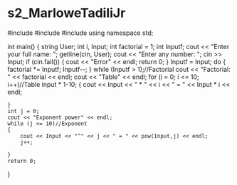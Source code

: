 # s2_MarloweTadiliJr
#include <iostream>
#include <string>
#include <iomanip>
using namespace std;


int main() {
	string User;
	int i, Input;
	int factorial = 1;
	int Inputf;
	cout << "Enter your full name: ";
	getline(cin, User);
	cout << "Enter any number: "; cin >> Input;
	if (cin.fail()) {
		cout << "Error" << endl;
		return 0;
	}
	Inputf = Input;
	do {
		factorial *= Inputf;
		Inputf--;
	} while (Inputf > 1);//Factorial
	cout << "Factorial: " << factorial << endl;
	cout << "Table" << endl;
	for (i = 0; i <= 10; i++)//Table input * 1-10;
	{
		cout << Input << " * " << i << " = " << Input * i << endl;

	}
	int j = 0;
	cout << "Exponent power" << endl;
	while (j <= 10)//Exponent
	{
		cout << Input << "^" << j << " = " << pow(Input,j) << endl;
		j++;

	}
	return 0;
}
